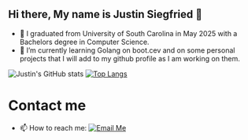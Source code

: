 ## Hi there, My name is Justin Siegfried 👋
- 🔭 I graduated from University of South Carolina in May 2025 with a Bachelors degree in Computer Science.
- 🌱 I’m currently learning Golang on boot.cev and on some personal projects that I will add to my github profile as I am working on them.

  
![Justin's GitHub stats](https://github-readme-stats.vercel.app/api?username=Siegfriedj2018&show_icons=true&theme=onedark)
[![Top Langs](https://github-readme-stats.vercel.app/api/top-langs/?username=Siegfriedj2018&langs_count=10&layout=compact&theme=onedark)](https://github.com/anuraghazra/github-readme-stats)

# Contact me
- 📫 How to reach me:
  [![Email Me](<img width="880" height="239" alt="Gmail2020logo" src="https://github.com/"/>)](mailto:youremail@example.com)
<!--
**Siegfriedj2018/Siegfriedj2018** is a ✨ _special_ ✨ repository because its `README.md` (this file) appears on your GitHub profile.

Here are some ideas to get you started:

-  I’m currently working on ...

- 👯 I’m looking to collaborate on ...
- 🤔 I’m looking for help with ...
- 💬 Ask me about ...

- 😄 Pronouns: ...
- ⚡ Fun fact: ...
-->
